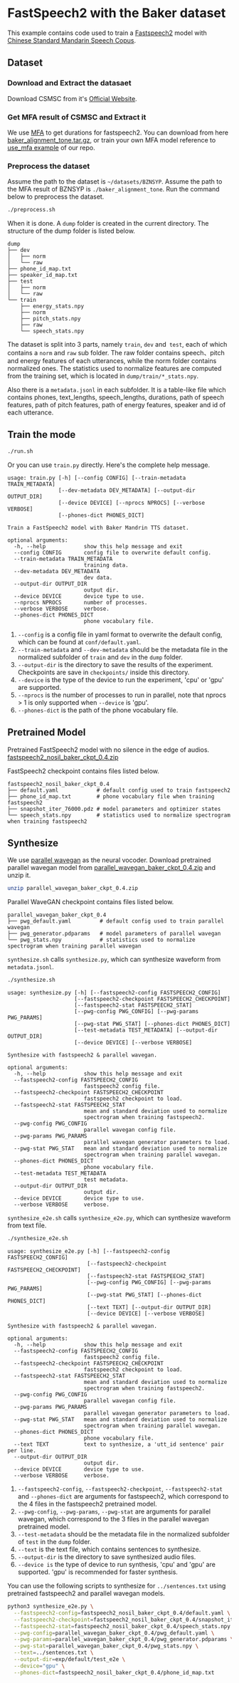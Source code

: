 # FastSpeech2 with the Baker dataset
This example contains code used to train a [Fastspeech2](https://arxiv.org/abs/2006.04558) model with [Chinese Standard Mandarin Speech Copus](https://www.data-baker.com/open_source.html).

## Dataset
### Download and Extract the datasaet
Download CSMSC from it's [Official Website](https://test.data-baker.com/data/index/source).

### Get MFA result of CSMSC and Extract it
We use [MFA](https://github.com/MontrealCorpusTools/Montreal-Forced-Aligner) to get durations for fastspeech2.
You can download from here [baker_alignment_tone.tar.gz](https://paddlespeech.bj.bcebos.com/MFA/BZNSYP/with_tone/baker_alignment_tone.tar.gz), or train your own MFA model reference to  [use_mfa example](https://github.com/PaddlePaddle/Parakeet/tree/develop/examples/use_mfa) of our repo.

### Preprocess the dataset
Assume the path to the dataset is `~/datasets/BZNSYP`.
Assume the path to the MFA result of BZNSYP is `./baker_alignment_tone`.
Run the command below to preprocess the dataset.

```bash
./preprocess.sh
```
When it is done. A `dump` folder is created in the current directory. The structure of the dump folder is listed below.

```text
dump
├── dev
│   ├── norm
│   └── raw
├── phone_id_map.txt
├── speaker_id_map.txt
├── test
│   ├── norm
│   └── raw
└── train
    ├── energy_stats.npy
    ├── norm
    ├── pitch_stats.npy
    ├── raw
    └── speech_stats.npy
```
The dataset is split into 3 parts, namely `train`, `dev` and` test`, each of which contains a `norm` and `raw` sub folder. The raw folder contains speech、pitch and energy features of each utterances, while the norm folder contains normalized ones. The statistics used to normalize features are computed from the training set, which is located in `dump/train/*_stats.npy`.

Also there is a `metadata.jsonl` in each subfolder. It is a table-like file which contains phones, text_lengths, speech_lengths, durations, path of speech features, path of pitch features, path of energy features, speaker and id of each utterance.

## Train the mode
```bash
./run.sh
```
Or you can use `train.py` directly. Here's the complete help message.
```text
usage: train.py [-h] [--config CONFIG] [--train-metadata TRAIN_METADATA]
                [--dev-metadata DEV_METADATA] [--output-dir OUTPUT_DIR]
                [--device DEVICE] [--nprocs NPROCS] [--verbose VERBOSE]
                [--phones-dict PHONES_DICT]

Train a FastSpeech2 model with Baker Mandrin TTS dataset.

optional arguments:
  -h, --help            show this help message and exit
  --config CONFIG       config file to overwrite default config.
  --train-metadata TRAIN_METADATA
                        training data.
  --dev-metadata DEV_METADATA
                        dev data.
  --output-dir OUTPUT_DIR
                        output dir.
  --device DEVICE       device type to use.
  --nprocs NPROCS       number of processes.
  --verbose VERBOSE     verbose.
  --phones-dict PHONES_DICT
                        phone vocabulary file.
```
1. `--config` is a config file in yaml format to overwrite the default config, which can be found at `conf/default.yaml`.
2. `--train-metadata` and `--dev-metadata` should be the metadata file in the normalized subfolder of `train` and `dev` in the `dump` folder.
3. `--output-dir` is the directory to save the results of the experiment. Checkpoints are save in `checkpoints/` inside this directory.
4. `--device` is the type of the device to run the experiment, 'cpu' or 'gpu' are supported.
5. `--nprocs` is the number of processes to run in parallel, note that nprocs > 1 is only supported when `--device` is 'gpu'.
6. `--phones-dict` is the path of the phone vocabulary file.

## Pretrained Model
Pretrained FastSpeech2 model with no silence in the edge of audios. [fastspeech2_nosil_baker_ckpt_0.4.zip](https://paddlespeech.bj.bcebos.com/Parakeet/fastspeech2_nosil_baker_ckpt_0.4.zip)

FastSpeech2 checkpoint contains files listed below.
```text
fastspeech2_nosil_baker_ckpt_0.4
├── default.yaml            # default config used to train fastspeech2
├── phone_id_map.txt        # phone vocabulary file when training fastspeech2
├── snapshot_iter_76000.pdz # model parameters and optimizer states
└── speech_stats.npy        # statistics used to normalize spectrogram when training fastspeech2
```
## Synthesize
We use [parallel wavegan](https://github.com/PaddlePaddle/Parakeet/tree/develop/examples/parallelwave_gan/baker) as the neural vocoder.
Download pretrained parallel wavegan model from [parallel_wavegan_baker_ckpt_0.4.zip](https://paddlespeech.bj.bcebos.com/Parakeet/parallel_wavegan_baker_ckpt_0.4.zip) and unzip it.
```bash
unzip parallel_wavegan_baker_ckpt_0.4.zip
```
Parallel WaveGAN checkpoint contains files listed below.
```text
parallel_wavegan_baker_ckpt_0.4
├── pwg_default.yaml         # default config used to train parallel wavegan
├── pwg_generator.pdparams   # model parameters of parallel wavegan
└── pwg_stats.npy            # statistics used to normalize spectrogram when training parallel wavegan
```
`synthesize.sh` calls `synthesize.py`, which can synthesize waveform from `metadata.jsonl`.
```bash
./synthesize.sh
```
```text
usage: synthesize.py [-h] [--fastspeech2-config FASTSPEECH2_CONFIG]
                     [--fastspeech2-checkpoint FASTSPEECH2_CHECKPOINT]
                     [--fastspeech2-stat FASTSPEECH2_STAT]
                     [--pwg-config PWG_CONFIG] [--pwg-params PWG_PARAMS]
                     [--pwg-stat PWG_STAT] [--phones-dict PHONES_DICT]
                     [--test-metadata TEST_METADATA] [--output-dir OUTPUT_DIR]
                     [--device DEVICE] [--verbose VERBOSE]

Synthesize with fastspeech2 & parallel wavegan.

optional arguments:
  -h, --help            show this help message and exit
  --fastspeech2-config FASTSPEECH2_CONFIG
                        fastspeech2 config file.
  --fastspeech2-checkpoint FASTSPEECH2_CHECKPOINT
                        fastspeech2 checkpoint to load.
  --fastspeech2-stat FASTSPEECH2_STAT
                        mean and standard deviation used to normalize
                        spectrogram when training fastspeech2.
  --pwg-config PWG_CONFIG
                        parallel wavegan config file.
  --pwg-params PWG_PARAMS
                        parallel wavegan generator parameters to load.
  --pwg-stat PWG_STAT   mean and standard deviation used to normalize
                        spectrogram when training parallel wavegan.
  --phones-dict PHONES_DICT
                        phone vocabulary file.
  --test-metadata TEST_METADATA
                        test metadata.
  --output-dir OUTPUT_DIR
                        output dir.
  --device DEVICE       device type to use.
  --verbose VERBOSE     verbose.
```
`synthesize_e2e.sh` calls `synthesize_e2e.py`, which can synthesize waveform from text file.
```bash
./synthesize_e2e.sh
```
```text
usage: synthesize_e2e.py [-h] [--fastspeech2-config FASTSPEECH2_CONFIG]
                         [--fastspeech2-checkpoint FASTSPEECH2_CHECKPOINT]
                         [--fastspeech2-stat FASTSPEECH2_STAT]
                         [--pwg-config PWG_CONFIG] [--pwg-params PWG_PARAMS]
                         [--pwg-stat PWG_STAT] [--phones-dict PHONES_DICT]
                         [--text TEXT] [--output-dir OUTPUT_DIR]
                         [--device DEVICE] [--verbose VERBOSE]

Synthesize with fastspeech2 & parallel wavegan.

optional arguments:
  -h, --help            show this help message and exit
  --fastspeech2-config FASTSPEECH2_CONFIG
                        fastspeech2 config file.
  --fastspeech2-checkpoint FASTSPEECH2_CHECKPOINT
                        fastspeech2 checkpoint to load.
  --fastspeech2-stat FASTSPEECH2_STAT
                        mean and standard deviation used to normalize
                        spectrogram when training fastspeech2.
  --pwg-config PWG_CONFIG
                        parallel wavegan config file.
  --pwg-params PWG_PARAMS
                        parallel wavegan generator parameters to load.
  --pwg-stat PWG_STAT   mean and standard deviation used to normalize
                        spectrogram when training parallel wavegan.
  --phones-dict PHONES_DICT
                        phone vocabulary file.
  --text TEXT           text to synthesize, a 'utt_id sentence' pair per line.
  --output-dir OUTPUT_DIR
                        output dir.
  --device DEVICE       device type to use.
  --verbose VERBOSE     verbose.
```

1. `--fastspeech2-config`, `--fastspeech2-checkpoint`, `--fastspeech2-stat` and `--phones-dict` are arguments for fastspeech2, which correspond to the 4 files in the fastspeech2 pretrained model.
2. `--pwg-config`, `--pwg-params`, `--pwg-stat` are arguments for parallel wavegan, which correspond to the 3 files in the parallel wavegan pretrained model.
3. `--test-metadata` should be the metadata file in the normalized subfolder of `test`  in the `dump` folder.
4. `--text` is the text file, which contains sentences to synthesize.
5. `--output-dir` is the directory to save synthesized audio files.
6. `--device is` the type of device to run synthesis, 'cpu' and 'gpu' are supported. 'gpu' is recommended for faster synthesis.

You can use the following scripts to synthesize for `../sentences.txt` using pretrained fastspeech2 and parallel wavegan models.
```bash
python3 synthesize_e2e.py \
  --fastspeech2-config=fastspeech2_nosil_baker_ckpt_0.4/default.yaml \
  --fastspeech2-checkpoint=fastspeech2_nosil_baker_ckpt_0.4/snapshot_iter_76000.pdz \
  --fastspeech2-stat=fastspeech2_nosil_baker_ckpt_0.4/speech_stats.npy \
  --pwg-config=parallel_wavegan_baker_ckpt_0.4/pwg_default.yaml \
  --pwg-params=parallel_wavegan_baker_ckpt_0.4/pwg_generator.pdparams \
  --pwg-stat=parallel_wavegan_baker_ckpt_0.4/pwg_stats.npy \
  --text=../sentences.txt \
  --output-dir=exp/default/test_e2e \
  --device="gpu" \
  --phones-dict=fastspeech2_nosil_baker_ckpt_0.4/phone_id_map.txt
```
